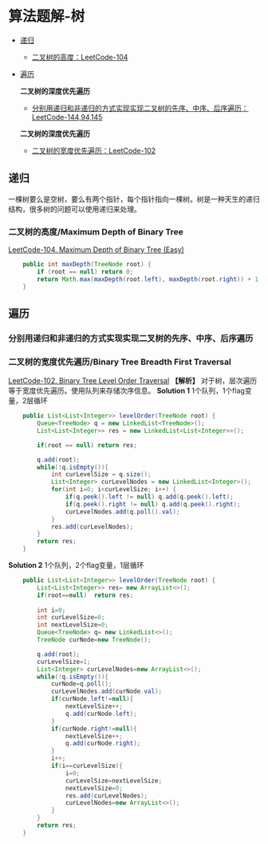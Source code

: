 # 算法题解-树

- [递归](#递归20230909)
  - [二叉树的高度：LeetCode-104](#LC104)

- [遍历](#遍历20230909)
  
   **二叉树的深度优先遍历**
  - [分别用递归和非递归的方式实现实现二叉树的先序、中序、后序遍历：LeetCode-144,94,145](#LeetCode-144)

   **二叉树的深度优先遍历**
  - [二叉树的宽度优先遍历：LeetCode-102](#LeetCode-102)
  
## 递归 <a name = "递归20230909">

一棵树要么是空树，要么有两个指针，每个指针指向一棵树。树是一种天生的递归结构，很多树的问题可以使用递归来处理。

### 二叉树的高度/Maximum Depth of Binary Tree <a name = "LC104">

[LeetCode-104. Maximum Depth of Binary Tree (Easy)](https://leetcode.com/problems/maximum-depth-of-binary-tree/description/)
```Java
    public int maxDepth(TreeNode root) {
        if (root == null) return 0;
        return Math.max(maxDepth(root.left), maxDepth(root.right)) + 1;
    }
```

## 遍历 <a name = "遍历20230909">

### 分别用递归和非递归的方式实现实现二叉树的先序、中序、后序遍历 <a name = "LeetCode-144">


### 二叉树的宽度优先遍历/Binary Tree Breadth First Traversal <a name = "LeetCode-102">

[LeetCode-102. Binary Tree Level Order Traversal](https://leetcode.com/problems/binary-tree-level-order-traversal/)
**【解析】** 对于树，层次遍历等于宽度优先遍历。使用队列来存储次序信息。
**Solution 1** 1个队列，1个flag变量，2层循环
```Java
    public List<List<Integer>> levelOrder(TreeNode root) {
        Queue<TreeNode> q = new LinkedList<TreeNode>();
        List<List<Integer>> res = new LinkedList<List<Integer>>();        

        if(root == null) return res;        

        q.add(root);
        while(!q.isEmpty()){
            int curLevelSize = q.size();
            List<Integer> curLevelNodes = new LinkedList<Integer>();
            for(int i=0; i<curLevelSize; i++) {
                if(q.peek().left != null) q.add(q.peek().left);
                if(q.peek().right != null) q.add(q.peek().right);
                curLevelNodes.add(q.poll().val);
            }
            res.add(curLevelNodes);
        }
        return res;
    }
```
**Solution 2** 1个队列，2个flag变量，1层循环
```Java
    public List<List<Integer>> levelOrder(TreeNode root) {       
        List<List<Integer>> res= new ArrayList<>();
        if(root==null)  return res;
        
        int i=0;
        int curLevelSize=0;
        int nextLevelSize=0;
        Queue<TreeNode> q= new LinkedList<>();
        TreeNode curNode=new TreeNode();

        q.add(root);
        curLevelSize=1;
        List<Integer> curLevelNodes=new ArrayList<>();
        while(!q.isEmpty()){
            curNode=q.poll();
            curLevelNodes.add(curNode.val);
            if(curNode.left!=null){
                nextLevelSize++;
                q.add(curNode.left);
            }
            if(curNode.right!=null){
                nextLevelSize++;
                q.add(curNode.right);
            }
            i++;
            if(i==curLevelSize){
                i=0;
                curLevelSize=nextLevelSize;
                nextLevelSize=0;
                res.add(curLevelNodes);
                curLevelNodes=new ArrayList<>();
            }            
        }
        return res;
    }
```


